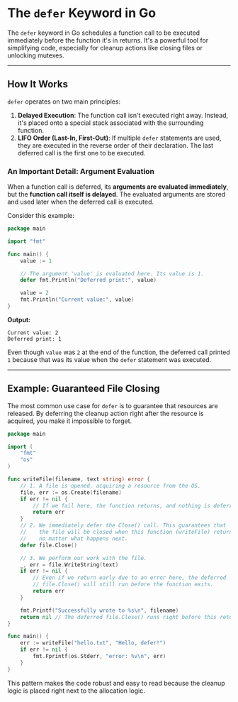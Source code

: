 
# The `defer` Keyword in Go

The `defer` keyword in Go schedules a function call to be executed immediately before the function it's in returns. It's a powerful tool for simplifying code, especially for cleanup actions like closing files or unlocking mutexes.

-----

## How It Works

`defer` operates on two main principles:

1.  **Delayed Execution**: The function call isn't executed right away. Instead, it's placed onto a special stack associated with the surrounding function.
2.  **LIFO Order (Last-In, First-Out)**: If multiple `defer` statements are used, they are executed in the reverse order of their declaration. The last deferred call is the first one to be executed.

### An Important Detail: Argument Evaluation

When a function call is deferred, its **arguments are evaluated immediately**, but the **function call itself is delayed**. The evaluated arguments are stored and used later when the deferred call is executed.

Consider this example:

```go
package main

import "fmt"

func main() {
    value := 1

    // The argument 'value' is evaluated here. Its value is 1.
    defer fmt.Println("Deferred print:", value)

    value = 2
    fmt.Println("Current value:", value)
}
```

**Output:**

```
Current value: 2
Deferred print: 1
```

Even though `value` was `2` at the end of the function, the deferred call printed `1` because that was its value when the `defer` statement was executed.

-----

## Example: Guaranteed File Closing

The most common use case for `defer` is to guarantee that resources are released. By deferring the cleanup action right after the resource is acquired, you make it impossible to forget.

```go
package main

import (
	"fmt"
	"os"
)

func writeFile(filename, text string) error {
	// 1. A file is opened, acquiring a resource from the OS.
	file, err := os.Create(filename)
	if err != nil {
		// If we fail here, the function returns, and nothing is deferred.
		return err
	}
	// 2. We immediately defer the Close() call. This guarantees that
	//    the file will be closed when this function (writeFile) returns,
	//    no matter what happens next.
	defer file.Close()

	// 3. We perform our work with the file.
	_, err = file.WriteString(text)
	if err != nil {
		// Even if we return early due to an error here, the deferred
		// file.Close() will still run before the function exits.
		return err
	}

	fmt.Printf("Successfully wrote to %s\n", filename)
	return nil // The deferred file.Close() runs right before this return.
}

func main() {
	err := writeFile("hello.txt", "Hello, defer!")
	if err != nil {
		fmt.Fprintf(os.Stderr, "error: %v\n", err)
	}
}
```

This pattern makes the code robust and easy to read because the cleanup logic is placed right next to the allocation logic.